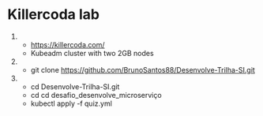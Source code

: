 # Killercoda lab

1. - https://killercoda.com/
   - Kubeadm cluster with two 2GB nodes

2. - git clone https://github.com/BrunoSantos88/Desenvolve-Trilha-SI.git

2. - cd Desenvolve-Trilha-SI.git
   - cd cd desafio_desenvolve_microserviço
   - kubectl apply -f quiz.yml